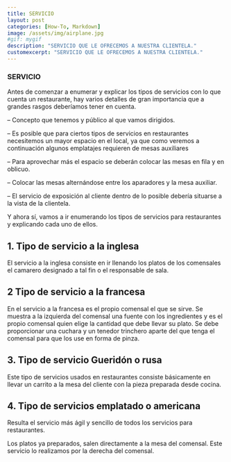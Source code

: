 ```yaml
---
title: SERVICIO
layout: post
categories: [How-To, Markdown]
image: /assets/img/airplane.jpg
#gif: mygif
description: "SERVICIO QUE LE OFRECEMOS A NUESTRA CLIENTELA."
customexcerpt: "SERVICIO QUE LE OFRECEMOS A NUESTRA CLIENTELA."
---
```


### SERVICIO

Antes de comenzar a enumerar y explicar los tipos de servicios con lo que cuenta un restaurante, hay varios detalles de gran importancia que a grandes rasgos deberíamos tener en cuenta.

– Concepto que tenemos y público al que vamos dirigidos.

– Es posible que para ciertos tipos de servicios en restaurantes necesitemos un mayor espacio en el local, ya que como veremos a continuación algunos emplatajes requieren de mesas auxiliares

– Para aprovechar más el espacio se deberán colocar las mesas en fila y en oblicuo.

– Colocar las mesas alternándose entre los aparadores y la mesa auxiliar.

– El servicio de exposición al cliente dentro de lo posible debería situarse a la vista de la clientela.

Y ahora sí, vamos a ir enumerando los tipos de servicios para restaurantes y explicando cada uno de ellos.

## 1. Tipo de servicio a la inglesa
El servicio a la inglesa consiste en ir llenando los platos de los comensales el camarero designado a tal fin o el responsable de sala.

## 2 Tipo de servicio a la francesa
En el servicio a la francesa es el propio comensal el que se sirve. Se muestra a la izquierda del comensal una fuente con los ingredientes y es el propio comensal quien elige la cantidad que debe llevar su plato. Se debe proporcionar una cuchara y un tenedor trinchero aparte del que tenga el comensal para que los use en forma de pinza.

## 3. Tipo de servicio Gueridón o rusa
Este tipo de servicios usados en restaurantes consiste básicamente en llevar un carrito a la mesa del cliente con la pieza preparada desde cocina.

## 4. Tipo de servicios emplatado o americana
Resulta el servicio más ágil y sencillo de todos los servicios para restaurantes.

Los platos ya preparados, salen directamente a la mesa del comensal. Este servicio lo realizamos por la derecha del comensal.
